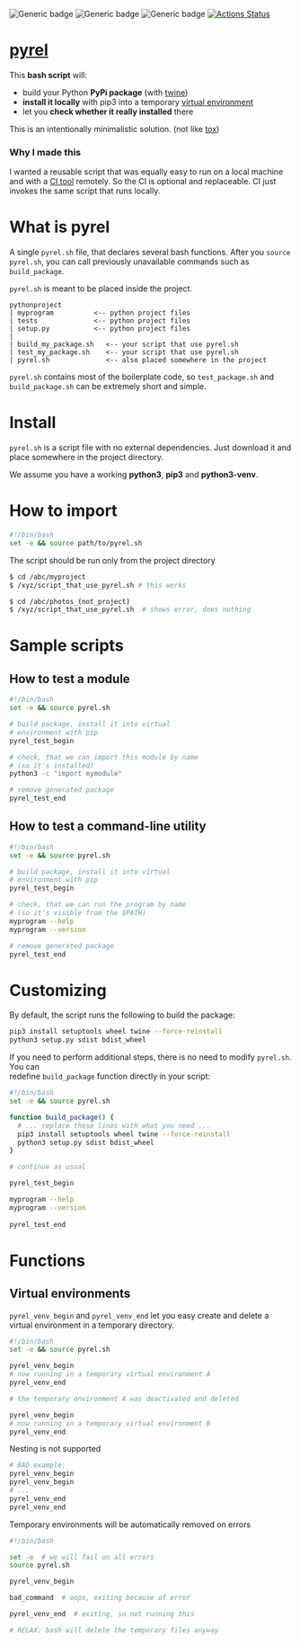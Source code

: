 ![Generic badge](https://img.shields.io/badge/status-it_works-ok.svg)
![Generic badge](https://img.shields.io/badge/OS-MacOS%20|%20Ubuntu-blue.svg)
![Generic badge](https://img.shields.io/badge/Python-3.7--3.9-blue.svg)
[![Actions Status](https://github.com/rtmigo/pyrel/workflows/tests/badge.svg?branch=master)](https://github.com/rtmigo/pyrel/actions)

# [pyrel](https://github.com/rtmigo/pyrel)

This **bash script** will:

* build your Python **PyPi package** (with [twine](https://pypi.org/project/twine/))
* **install it locally** with pip3 into a temporary
  [virtual environment](https://docs.python.org/3/library/venv.html)
* let you **check whether it really installed** there

This is an intentionally minimalistic solution. (not like [tox](https://tox.readthedocs.io))

### Why I made this

I wanted a reusable script that was equally easy to run on a local machine and with
a [CI tool](https://github.com/actions) remotely. So the CI is optional and replaceable. CI just
invokes the same script that runs locally.

# What is pyrel

A single `pyrel.sh` file, that declares several bash functions. After you `source pyrel.sh`, you can
call previously unavailable commands such as `build_package`.

`pyrel.sh` is meant to be placed inside the project.

```
pythonproject
| myprogram          <-- python project files
| tests              <-- python project files
| setup.py           <-- python project files
|
| build_my_package.sh   <-- your script that use pyrel.sh
| test_my_package.sh    <-- your script that use pyrel.sh
| pyrel.sh              <-- also placed somewhere in the project

```

`pyrel.sh` contains most of the boilerplate code, so `test_package.sh` and `build_package.sh`
can be extremely short and simple.

# Install

`pyrel.sh` is a script file with no external dependencies. Just download it and place somewhere in
the project directory.

We assume you have a working **python3**, **pip3** and **python3-venv**.

# How to import

``` bash
#!/bin/bash
set -e && source path/to/pyrel.sh
```

The script should be run only from the project directory

``` bash
$ cd /abc/myproject
$ /xyz/script_that_use_pyrel.sh # this works

$ cd /abc/photos_(not_project)
$ /xyz/script_that_use_pyrel.sh  # shows error, does nothing
```

# Sample scripts

## How to test a module

``` bash
#!/bin/bash
set -e && source pyrel.sh

# build package, install it into virtual 
# environment with pip
pyrel_test_begin

# check, that we can import this module by name 
# (so it's installed) 
python3 -c "import mymodule"

# remove generated package 
pyrel_test_end
```

## How to test a command-line utility

``` bash
#!/bin/bash
set -e && source pyrel.sh

# build package, install it into virtual 
# environment with pip
pyrel_test_begin

# check, that we can run the program by name 
# (so it's visible from the $PATH) 
myprogram --help       
myprogram --version

# remove generated package 
pyrel_test_end
```

# Customizing

By default, the script runs the following to build the package:

``` bash
pip3 install setuptools wheel twine --force-reinstall
python3 setup.py sdist bdist_wheel
```

If you need to perform additional steps, there is no need to modify `pyrel.sh`. You can  
redefine `build_package` function directly in your script:

``` bash
#!/bin/bash
set -e && source pyrel.sh

function build_package() {
  # ... replace these lines with what you need ...
  pip3 install setuptools wheel twine --force-reinstall
  python3 setup.py sdist bdist_wheel
}

# continue as usual

pyrel_test_begin

myprogram --help       
myprogram --version
 
pyrel_test_end
```

# Functions

## Virtual environments

`pyrel_venv_begin` and `pyrel_venv_end` let you easy create and delete a virtual environment in a
temporary directory.

``` bash
#!/bin/bash
set -e && source pyrel.sh

pyrel_venv_begin
# now running in a temporary virtual environment A
pyrel_venv_end

# the temporary environment A was deactivated and deleted

pyrel_venv_begin
# now running in a temporary virtual environment B
pyrel_venv_end
```

Nesting is not supported

``` bash
# BAD example:
pyrel_venv_begin
pyrel_venv_begin
# ...
pyrel_venv_end
pyrel_venv_end
```

Temporary environments will be automatically removed on errors

``` bash
#!/bin/bash

set -e  # we will fail on all errors 
source pyrel.sh 

pyrel_venv_begin

bad_command  # oops, exiting because of error 

pyrel_venv_end  # exiting, so not running this

# RELAX: bash will delete the temporary files anyway  
```